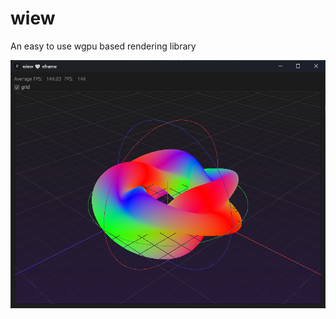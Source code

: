# wiew
 An easy to use wgpu based rendering library

![alt text](./crates/wiew-eframe/examples/basic.png)